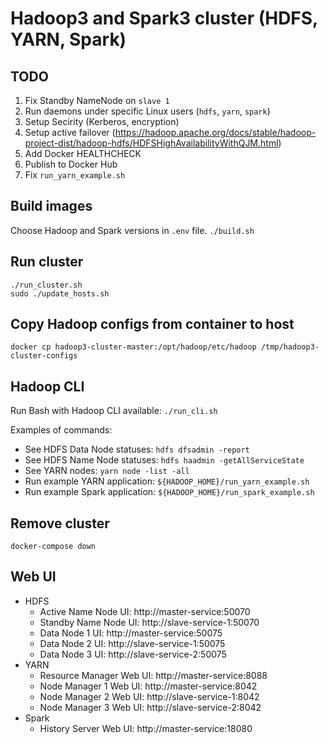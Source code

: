 # Hadoop3 and Spark3 cluster  (HDFS, YARN, Spark)

## TODO
1. Fix Standby NameNode on `slave 1`
1. Run daemons under specific Linux users (`hdfs`, `yarn`, `spark`)
1. Setup Secirity (Kerberos, encryption)
1. Setup active failover (https://hadoop.apache.org/docs/stable/hadoop-project-dist/hadoop-hdfs/HDFSHighAvailabilityWithQJM.html)
1. Add Docker HEALTHCHECK
1. Publish to Docker Hub
1. Fix `run_yarn_example.sh`

## Build images
Choose Hadoop and Spark versions in `.env` file.
`./build.sh`

## Run cluster
```
./run_cluster.sh
sudo ./update_hosts.sh
```

## Copy Hadoop configs from container to host
`docker cp hadoop3-cluster-master:/opt/hadoop/etc/hadoop /tmp/hadoop3-cluster-configs`

## Hadoop CLI
Run Bash with Hadoop CLI available: `./run_cli.sh`

Examples of commands:
- See HDFS Data Node statuses: `hdfs dfsadmin -report`
- See HDFS Name Node statuses: `hdfs haadmin -getAllServiceState`
- See YARN nodes: `yarn node -list -all`
- Run example YARN application: `${HADOOP_HOME}/run_yarn_example.sh`
- Run example Spark application: `${HADOOP_HOME}/run_spark_example.sh`

## Remove cluster
`docker-compose down`

## Web UI
- HDFS
  - Active Name Node UI: http://master-service:50070
  - Standby Name Node UI: http://slave-service-1:50070
  - Data Node 1 UI: http://master-service:50075
  - Data Node 2 UI: http://slave-service-1:50075
  - Data Node 3 UI: http://slave-service-2:50075
- YARN
  - Resource Manager Web UI: http://master-service:8088
  - Node Manager 1 Web UI: http://master-service:8042
  - Node Manager 2 Web UI: http://slave-service-1:8042
  - Node Manager 3 Web UI: http://slave-service-2:8042
- Spark
  - History Server Web UI: http://master-service:18080
